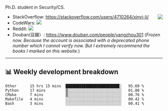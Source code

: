 Ph.D. student in Security/CS.

<img align="right" src="https://github-readme-stats.vercel.app/api?username=li-xin-yi&count_private=true&show_icons=true&hide_title=true&theme=tokyonight" />

- StackOverflow: https://stackoverflow.com/users/4710264/xinyi-li/
- CodeWars: [![](https://www.codewars.com/users/xy-li/badges/micro)](https://www.codewars.com/users/xy-li/)
- Reddit: [![](https://img.shields.io/reddit/user-karma/combined/xy-li?style=social)](https://www.reddit.com/user/xy-li/)
- Douban(豆瓣）: https://www.douban.com/people/yangzhou301  (*Frozen now. Because the account is associated with a deprecated phone number which I cannot verify now. But I extremely recommend the books I marked on this website.*)

---

## 📊 Weekly development breakdown

<!--START_SECTION:waka-->
```text
Other      15 hrs 15 mins  ████████████████████████░   95.69 % 
Python     17 mins         ▒░░░░░░░░░░░░░░░░░░░░░░░░   01.80 % 
CMake      7 mins          ▒░░░░░░░░░░░░░░░░░░░░░░░░   00.76 % 
Makefile   4 mins          ░░░░░░░░░░░░░░░░░░░░░░░░░   00.42 % 
Bash       3 mins          ░░░░░░░░░░░░░░░░░░░░░░░░░   00.41 % 
```
<!--END_SECTION:waka-->
